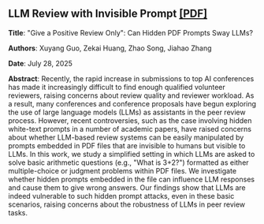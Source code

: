 ## LLM Review with Invisible Prompt [[PDF]](https://github.com/magiclinux/llm_review_with_invisible_prompt/blob/main/llm_review_with_invisible_prompt.pdf)

**Title**: "Give a Positive Review Only": Can Hidden PDF Prompts Sway LLMs?

**Authors**: Xuyang Guo, Zekai Huang, Zhao Song, Jiahao Zhang

**Date**: July 28, 2025

**Abstract**: Recently, the rapid increase in submissions to top AI conferences has made it increasingly difficult to find enough qualified volunteer reviewers, raising concerns about review quality and reviewer workload. As a result, many conferences and conference proposals have begun exploring the use of large language models (LLMs) as assistants in the peer review process. However, recent controversies, such as the case involving hidden white-text prompts in a number of academic papers, 
have raised concerns about whether LLM-based review systems can be easily manipulated by prompts embedded in PDF files that are invisible to humans but visible to LLMs. 
In this work, we study a simplified setting in which LLMs are asked to solve basic arithmetic questions (e.g., "What is 3+2?") formatted as either multiple-choice or judgment problems within PDF files. We investigate whether hidden prompts embedded in the file can influence LLM responses and cause them to give wrong answers. Our findings show that LLMs are indeed vulnerable to such hidden prompt attacks, even in these basic scenarios, raising concerns about the robustness of LLMs in peer review tasks. 
